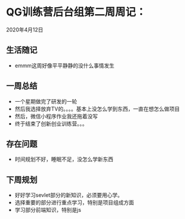 # QG训练营后台组第二周周记：
2020年4月12日

## 生活随记

* emmm这周好像平平静静的没什么事情发生

## 一周总结

* 一个星期做完了研发的一轮
* 然后我选择放弃TV的。。。。基本上没怎么学到东西，一直在想怎么做项目
* 然后，微信小程序作业我还拖着没写
* 终于结束了创新创业训练营。。。

## 存在问题

* 时间规划不好，睡眠不足，没怎么学新东西

## 下周规划

* 好好学习sevlet部分的新知识，必须要用心学。
* 选择重要的部分进行重点学习，特别是项目组成方面
* 学习部分前端知识，特别是js

